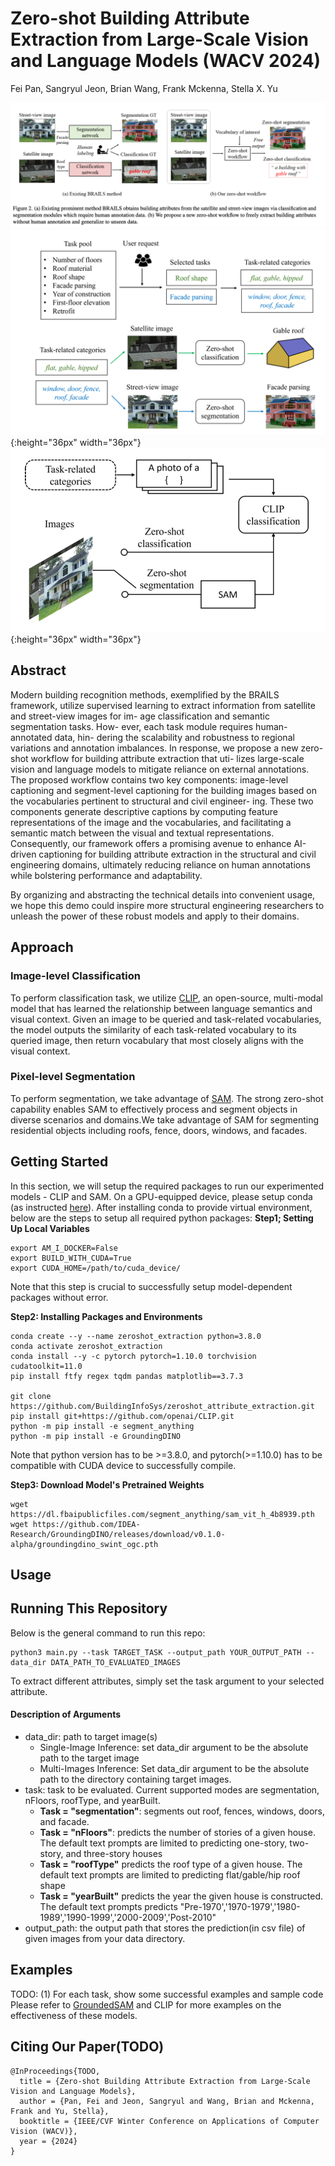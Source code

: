 # Zero-shot Building Attribute Extraction from Large-Scale Vision and Language Models (WACV 2024)

Fei Pan, Sangryul Jeon, Brian Wang, Frank Mckenna, Stella X. Yu

![main_diag](assets/main_diagram.png)
![secondary_workfow](assets/diagram2.png){:height="36px" width="36px"} ![model_diag](assets/detailed_diag.png){:height="36px" width="36px"}
## Abstract 
Modern building recognition methods, exemplified by the BRAILS framework, utilize supervised learning to extract information from satellite and street-view images for im- age classification and semantic segmentation tasks. How- ever, each task module requires human-annotated data, hin- dering the scalability and robustness to regional variations and annotation imbalances. In response, we propose a new zero-shot workflow for building attribute extraction that uti- lizes large-scale vision and language models to mitigate reliance on external annotations. The proposed workflow contains two key components: image-level captioning and segment-level captioning for the building images based on the vocabularies pertinent to structural and civil engineer- ing. These two components generate descriptive captions by computing feature representations of the image and the vocabularies, and facilitating a semantic match between the visual and textual representations. Consequently, our framework offers a promising avenue to enhance AI-driven captioning for building attribute extraction in the structural and civil engineering domains, ultimately reducing reliance on human annotations while bolstering performance and adaptability.

By organizing and abstracting the technical details into convenient usage, we hope this demo could inspire more structural engineering researchers to unleash the power of these robust models and apply to their domains.

## Approach
### Image-level Classification
To perform classification task, we utilize [CLIP](https://github.com/openai/CLIP), an open-source, multi-modal model that has learned the relationship between language semantics and visual context. Given an image to be queried and task-related vocabularies, the model outputs the similarity of each task-related vocabulary to its queried image, then return vocabulary that most closely aligns with the visual context. 
### Pixel-level Segmentation
To perform segmentation, we take advantage of [SAM](https://github.com/IDEA-Research/Grounded-Segment-Anything). The strong zero-shot capability enables SAM to effectively process and segment objects in diverse scenarios and domains.We take advantage of SAM for segmenting residential objects including roofs, fence, doors, windows, and facades. 



## Getting Started
In this section, we will setup the required packages to run our experimented models - CLIP and SAM. On a GPU-equipped device, please setup conda (as instructed [here](https://conda.io/projects/conda/en/latest/user-guide/install/index.html)). After installing conda to provide virtual environment, below are the steps to setup all required python packages: 
**Step1; Setting Up Local Variables** 
```
export AM_I_DOCKER=False
export BUILD_WITH_CUDA=True
export CUDA_HOME=/path/to/cuda_device/
```
Note that this step is crucial to successfully setup model-dependent packages without error. 


**Step2: Installing Packages and Environments**
```
conda create --y --name zeroshot_extraction python=3.8.0
conda activate zeroshot_extraction
conda install --y -c pytorch pytorch=1.10.0 torchvision cudatoolkit=11.0
pip install ftfy regex tqdm pandas matplotlib==3.7.3

git clone https://github.com/BuildingInfoSys/zeroshot_attribute_extraction.git
pip install git+https://github.com/openai/CLIP.git
python -m pip install -e segment_anything
python -m pip install -e GroundingDINO
```
Note that python version has to be >=3.8.0, and pytorch(>=1.10.0) has to be compatible with CUDA device to successfully compile.

**Step3: Download Model's Pretrained Weights**
```
wget https://dl.fbaipublicfiles.com/segment_anything/sam_vit_h_4b8939.pth
wget https://github.com/IDEA-Research/GroundingDINO/releases/download/v0.1.0-alpha/groundingdino_swint_ogc.pth
```


## Usage
## Running This Repository
Below is the general command to run this repo:
```
python3 main.py --task TARGET_TASK --output_path YOUR_OUTPUT_PATH --data_dir DATA_PATH_TO_EVALUATED_IMAGES
```

To extract different attributes, simply set the task argument to your selected attribute.

#### Description of Arguments
- data_dir: path to target image(s)
    - Single-Image Inference: set data_dir argument to be the absolute path to the target image
    - Multi-Images Inference: Set data_dir argument to be the absolute path to the directory containing target images. 
- task: task to be evaluated. Current supported modes are segmentation, nFloors, roofType, and yearBuilt. 
    - **Task = "segmentation"**: segments out roof, fences, windows, doors, and facade.
    - **Task = "nFloors"**: predicts the number of stories of a given house. The default text prompts are limited to predicting one-story, two-story, and three-story houses
    - **Task = "roofType"** predicts the roof type of a given house. The default text prompts are limited to predicting flat/gable/hip roof shape
    - **Task = "yearBuilt"** predicts the year the given house is constructed. The default text prompts predicts "Pre-1970','1970-1979','1980-1989','1990-1999','2000-2009','Post-2010"
-  output_path: the output path that stores the prediction(in csv file) of given images from your data directory.

## Examples
TODO: (1) For each task, show some successful examples and sample code
Please refer to [GroundedSAM](https://github.com/IDEA-Research/Grounded-Segment-Anything/tree/main) and CLIP for more examples on the effectiveness of these models.

## Citing Our Paper(TODO)
```
@InProceedings{TODO,
  title = {Zero-shot Building Attribute Extraction from Large-Scale Vision and Language Models},
  author = {Pan, Fei and Jeon, Sangryul and Wang, Brian and Mckenna, Frank and Yu, Stella},
  booktitle = {IEEE/CVF Winter Conference on Applications of Computer Vision (WACV)},
  year = {2024}
}
```

